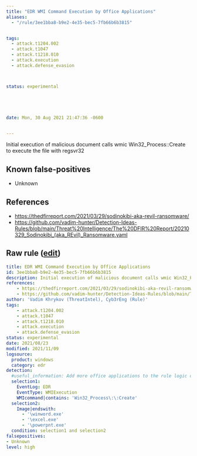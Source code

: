 ```yaml
---
title: "EDR WMI Command Execution by Office Applications"
aliases:
  - "/rule/3ee1bba8-b9e2-4e35-bec5-7fb66b6b3815"


tags:
  - attack.t1204.002
  - attack.t1047
  - attack.t1218.010
  - attack.execution
  - attack.defense_evasion



status: experimental





date: Mon, 30 Aug 2021 21:47:36 -0600


---
```


Initial execution of malicious document calls wmic Win32_Process::Create to execute the file with regsvr32

<!--more-->


## Known false-positives

* Unknown



## References

* https://thedfirreport.com/2021/03/29/sodinokibi-aka-revil-ransomware/
* https://github.com/vadim-hunter/Detection-Ideas-Rules/blob/main/Threat%20Intelligence/The%20DFIR%20Report/20210329_Sodinokibi_(aka_REvil)_Ransomware.yaml


## Raw rule ([edit](https://github.com/SigmaHQ/sigma/edit/master/rules/application/edr/windows/edr_command_execution_by_office_applications.yml))
```yaml
title: EDR WMI Command Execution by Office Applications
id: 3ee1bba8-b9e2-4e35-bec5-7fb66b6b3815
description: Initial execution of malicious document calls wmic Win32_Process::Create to execute the file with regsvr32
references:
    - https://thedfirreport.com/2021/03/29/sodinokibi-aka-revil-ransomware/
    - https://github.com/vadim-hunter/Detection-Ideas-Rules/blob/main/Threat%20Intelligence/The%20DFIR%20Report/20210329_Sodinokibi_(aka_REvil)_Ransomware.yaml
author: 'Vadim Khrykov (ThreatIntel), Cyb3rEng (Rule)'
tags:
    - attack.t1204.002
    - attack.t1047
    - attack.t1218.010
    - attack.execution
    - attack.defense_evasion
status: experimental
date: 2021/08/23
modified: 2021/11/09
logsource:
  product: windows
  category: edr
detection:
  #useful_information: Add more office applications to the rule logic of choice
  selection1:
    EventLog: EDR
    EventType: WMIExecution
    WMIcommand|contains: 'Win32_Process\:\:Create'
  selection2:
    Image|endswith:
      - '\winword.exe'
      - '\excel.exe'
      - '\powerpnt.exe'
  condition: selection1 and selection2
falsepositives:
- Unknown
level: high

```
